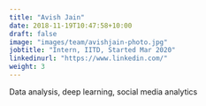 ```yaml
---
title: "Avish Jain"
date: 2018-11-19T10:47:58+10:00
draft: false
image: "images/team/avishjain-photo.jpg"
jobtitle: "Intern, IITD, Started Mar 2020"
linkedinurl: "https://www.linkedin.com/"
weight: 3
---
```


Data analysis, deep learning, social media analytics
